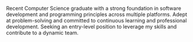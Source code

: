 Recent Computer Science graduate with a strong foundation in software development and programming principles across multiple platforms. Adept at problem-solving and committed to continuous learning and professional development. Seeking an entry-level position to leverage my skills and contribute to a dynamic team.
